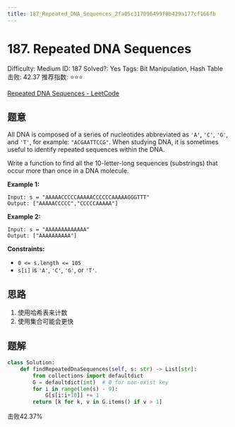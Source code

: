 ```yaml
---
title: 187_Repeated_DNA_Sequences_2fa05c317096499f8b429a177cf166fb
---
```


# 187. Repeated DNA Sequences

Difficulty: Medium
ID: 187
Solved?: Yes
Tags: Bit Manipulation, Hash Table
击败: 42.37
推荐指数: ⭐⭐⭐

[Repeated DNA Sequences - LeetCode](https://leetcode.com/problems/repeated-dna-sequences/)

## 题意

All DNA is composed of a series of nucleotides abbreviated as `'A'`, `'C'`, `'G'`, and `'T'`, for example: `"ACGAATTCCG"`. When studying DNA, it is sometimes useful to identify repeated sequences within the DNA.

Write a function to find all the 10-letter-long sequences (substrings) that occur more than once in a DNA molecule.

**Example 1:**

```
Input: s = "AAAAACCCCCAAAAACCCCCCAAAAAGGGTTT"
Output: ["AAAAACCCCC","CCCCCAAAAA"]

```

**Example 2:**

```
Input: s = "AAAAAAAAAAAAA"
Output: ["AAAAAAAAAA"]

```

**Constraints:**

- `0 <= s.length <= 105`
- `s[i]` is `'A'`, `'C'`, `'G'`, or `'T'`.

## 思路

1. 使用哈希表来计数
2. 使用集合可能会更快

## 题解

```python
class Solution:
    def findRepeatedDnaSequences(self, s: str) -> List[str]:
        from collections import defaultdict
        G = defaultdict(int)  # 0 for non-exist key
        for i in range(len(s) - 9):
            G[s[i:i+10]] += 1
        return [k for k, v in G.items() if v > 1]
```

击败42.37%